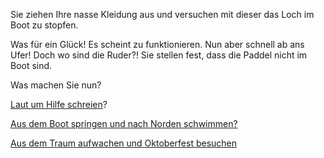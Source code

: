 Sie ziehen Ihre nasse Kleidung aus und versuchen mit dieser das Loch im Boot zu stopfen.

Was für ein Glück! Es scheint zu funktionieren. Nun aber schnell ab ans Ufer! Doch wo sind 
die Ruder?! Sie stellen fest, dass die Paddel nicht im Boot sind.

Was machen Sie nun?

[Laut um Hilfe schreien](../Hilfeschrei/Hilfeschrei.md)?

[Aus dem Boot springen und nach Norden schwimmen?](../schwimmen/schwimmen.md)

[Aus dem Traum aufwachen und Oktoberfest besuchen](../Oktoberfest/oktoberfest.md)
